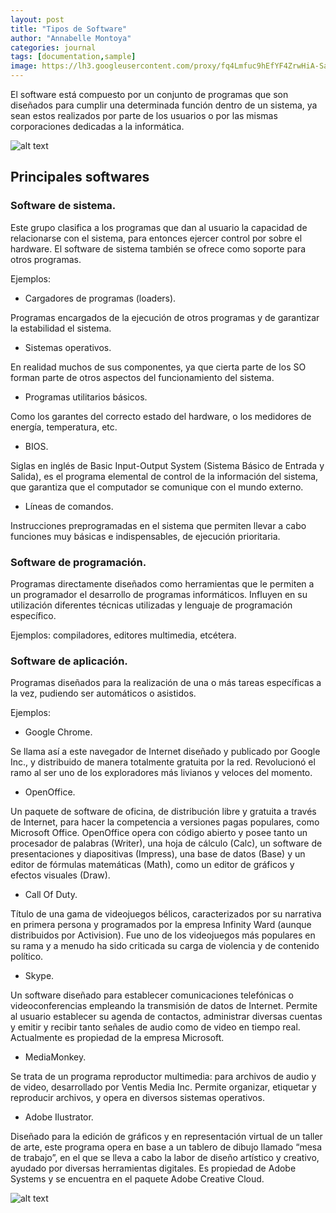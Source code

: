 ```yaml
---
layout: post
title: "Tipos de Software"
author: "Annabelle Montoya"
categories: journal
tags: [documentation,sample]
image: https://lh3.googleusercontent.com/proxy/fq4Lmfuc9hEfYF4ZrwHiA-SahBtVAdgUxj-ZGtGvZdZI7iINJelNBQBRHuJl6Mlz-PoQDX3hXFhM7kR1TWGOSsR2jSRFOfnSI_VPJrZk
---
```


El software está compuesto por un conjunto de programas que son diseñados para cumplir una determinada función dentro de un sistema, ya sean estos realizados por parte de los usuarios o por las mismas corporaciones dedicadas a la informática.

![alt text](https://concepto.de/wp-content/uploads/2015/02/que-es-software.jpg)

## Principales softwares

### Software de sistema. 

Este grupo clasifica a los programas que dan al usuario la capacidad de relacionarse con el sistema, para entonces ejercer control por sobre el hardware. El software de sistema también se ofrece como soporte para otros programas.

Ejemplos:

*  Cargadores de programas (loaders). 

Programas encargados de la ejecución de otros programas y de garantizar la estabilidad el sistema.

*  Sistemas operativos. 

En realidad muchos de sus componentes, ya que cierta parte de los SO forman parte de otros aspectos del funcionamiento del sistema.

* Programas utilitarios básicos. 

Como los garantes del correcto estado del hardware, o los medidores de energía, temperatura, etc.

*  BIOS. 

Siglas en inglés de Basic Input-Output System (Sistema Básico de Entrada y Salida), es el programa elemental de control de la información del sistema, que garantiza que el computador se comunique con el mundo externo.

* Líneas de comandos.

Instrucciones preprogramadas en el sistema que permiten llevar a cabo funciones muy básicas e indispensables, de ejecución prioritaria.




### Software de programación.

Programas directamente diseñados como herramientas que le permiten a un programador el desarrollo de programas informáticos. Influyen en su utilización diferentes técnicas utilizadas y lenguaje de programación específico.

Ejemplos: compiladores, editores multimedia, etcétera.

### Software de aplicación. 

Programas diseñados para la realización de una o más tareas específicas a la vez, pudiendo ser automáticos o asistidos. 

Ejemplos: 
* Google Chrome.

Se llama así a este navegador de Internet diseñado y publicado por Google Inc., y distribuido de manera totalmente gratuita por la red. Revolucionó el ramo al ser uno de los exploradores más livianos y veloces del momento.

* OpenOffice. 

Un paquete de software de oficina, de distribución libre y gratuita a través de Internet, para hacer la competencia a versiones pagas populares, como Microsoft Office. OpenOffice opera con código abierto y posee tanto un procesador de palabras (Writer), una hoja de cálculo (Calc), un software de presentaciones y diapositivas (Impress), una base de datos (Base) y un editor de fórmulas matemáticas (Math), como un editor de gráficos y efectos visuales (Draw).

* Call Of Duty.

Título de una gama de videojuegos bélicos, caracterizados por su narrativa en primera persona y programados por la empresa Infinity Ward (aunque distribuidos por Activision). Fue uno de los videojuegos más populares en su rama y a menudo ha sido criticada su carga de violencia y de contenido político.
* Skype.

Un software diseñado para establecer comunicaciones telefónicas o videoconferencias empleando la transmisión de datos de Internet. Permite al usuario establecer su agenda de contactos, administrar diversas cuentas y emitir y recibir tanto señales de audio como de video en tiempo real. Actualmente es propiedad de la empresa Microsoft.

* MediaMonkey.

Se trata de un programa reproductor multimedia: para archivos de audio y de video, desarrollado por Ventis Media Inc. Permite organizar, etiquetar y reproducir archivos, y opera en diversos sistemas operativos.

* Adobe Ilustrator.

Diseñado para la edición de gráficos y en representación virtual de un taller de arte, este programa opera en base a un tablero de dibujo llamado “mesa de trabajo”, en el que se lleva a cabo la labor de diseño artístico y creativo, ayudado por diversas herramientas digitales. Es propiedad de Adobe Systems y se encuentra en el paquete Adobe Creative Cloud.

![alt text](https://image.slidesharecdn.com/presentacinud22parte-141020130644-conversion-gate01/95/hardware-y-software-ii-software-3-638.jpg?cb=1413810505)



